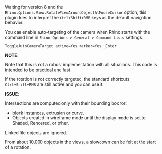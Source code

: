 ﻿Waiting for version 8 and the `Rhino.Options.View.RotateViewAroundObjectAtMouseCursor` option,
this plugin tries to interpret the `Ctrl+Shift+RMB` keys as the default navigation behavior.

You can enable auto-targeting of the camera when Rhino starts with the command line in `Rhino Options > General > Command Lists` settings:
```
ToggleAutoCameraTarget active=Yes marker=Yes _Enter
```

**NOTE**:

Note that this is not a robust implementation with all situations.
This code is intended to be practical and fast.

If the rotation is not correctly targeted, the standard shortcuts `Ctrl+Shift+RMB` are still active and you can use it.

**ISSUE**:

Intersections are computed only with their bounding box for:
- block instances, extrusion or curve.
- Objects created in wireframe mode until the display mode is set to Shaded, Rendered, or other.

Linked file objects are ignored.

From about 10,000 objects in the views, a slowdown can be felt at the start of a rotation.
